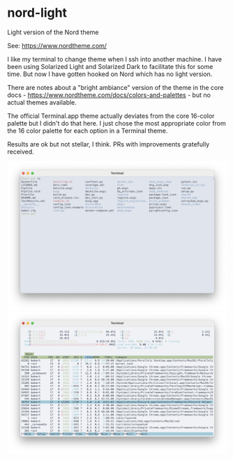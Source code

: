 # nord-light
Light version of the Nord theme

See: https://www.nordtheme.com/

I like my terminal to change theme when I ssh into another machine. I have been using Solarized Light and Solarized Dark to facilitate this for some time. But now I have gotten hooked on Nord which has no light version.

There are notes about a "bright ambiance" version of the theme in the core docs - https://www.nordtheme.com/docs/colors-and-palettes - but no actual themes available.

The official Terminal.app theme actually deviates from the core 16-color palette but I didn't do that here. I just chose the most appropriate color from the 16 color palette for each option in a Terminal theme.

Results are ok but not stellar, I think. PRs with improvements gratefully received.

![Screenshot with ls output](https://github.com/bakert/nord-light/blob/main/terminal-app/screenshot-nord-light-ls.png)
![Screenshot running htop](https://github.com/bakert/nord-light/blob/main/terminal-app/screenshot-nord-light-htop.png)
